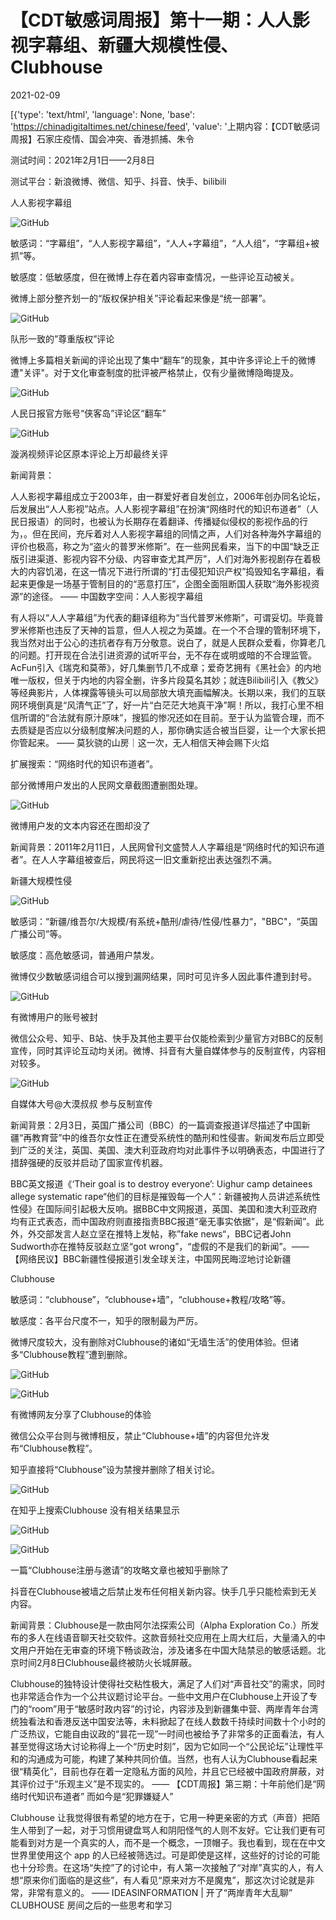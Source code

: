 # 【CDT敏感词周报】第十一期：人人影视字幕组、新疆大规模性侵、Clubhouse

2021-02-09

[{'type': 'text/html', 'language': None, 'base': 'https://chinadigitaltimes.net/chinese/feed', 'value': '上期内容：【CDT敏感词周报】石家庄疫情、国会冲突、香港抓捕、朱令

测试时间：2021年2月1日——2月8日

测试平台：新浪微博、微信、知乎、抖音、快手、bilibili

人人影视字幕组

![GitHub](https://chinadigitaltimes.net/chinese/files/2021/02/image-1612864752973.png)

敏感词：“字幕组”，“人人影视字幕组”，“人人+字幕组”，“人人组”，“字幕组+被抓”等。

敏感度：低敏感度，但在微博上存在着内容审查情况，一些评论互动被关。



微博上部分整齐划一的“版权保护相关”评论看起来像是“统一部署”。



![GitHub](https://chinadigitaltimes.net/chinese/files/2021/02/image-1612853042115.png)

 队形一致的&#8221;尊重版权&#8221;评论



微博上多篇相关新闻的评论出现了集中“翻车”的现象，其中许多评论上千的微博遭&quot;关评&quot;。对于文化审查制度的批评被严格禁止，仅有少量微博隐晦提及。



![GitHub](https://chinadigitaltimes.net/chinese/files/2021/02/image-1612853183927.png)

 人民日报官方账号“侠客岛”评论区“翻车”

![GitHub](https://chinadigitaltimes.net/chinese/files/2021/02/image-1612852290976.png)

漩涡视频评论区原本评论上万却最终关评

新闻背景：



人人影视字幕组成立于2003年，由一群爱好者自发创立，2006年创办同名论坛，后发展出“人人影视”站点。人人影视字幕组”在扮演“网络时代的知识布道者”（人民日报语）的同时，也被认为长期存在着翻译、传播疑似侵权的影视作品的行为，。但在民间，充斥着对人人影视字幕组的同情之声，人们对各种海外字幕组的评价也极高，称之为“盗火的普罗米修斯”。在一些网民看来，当下的中国“缺乏正版引进渠道、影视内容不分级、内容审查尤其严厉”，人们对海外影视剧存在着极大的内容饥渴，在这一情况下进行所谓的“打击侵犯知识产权”捣毁知名字幕组，看起来更像是一场基于管制目的的“恶意打压”，企图全面阻断国人获取“海外影视资源”的途径。 —— 中国数字空间：人人影视字幕组

有人将以“人人字幕组”为代表的翻译组称为“当代普罗米修斯”，可谓妥切。毕竟普罗米修斯也违反了天神的旨意，但人人视之为英雄。在一个不合理的管制环境下，我当然对出于公心的违抗者存有万分敬意。说白了，就是人民群众爱看，你算老几的问题。打开现在合法引进资源的试听平台，无不存在或明或暗的不合理监管。AcFun引入《瑞克和莫蒂》，好几集删节几不成章；爱奇艺拥有《黑社会》的内地唯一版权，但关于内地的内容全删，许多片段莫名其妙；就连Bilibili引入《教父》等经典影片，人体裸露等镜头可以局部放大填充画幅解决。长期以来，我们的互联网环境倒真是“风清气正”了，好一片“白茫茫大地真干净”啊！所以，我打心里不相信所谓的“合法就有原汁原味”，搜狐的惨况还如在目前。至于认为监管合理，而不去质疑是否应以分级制度解决问题的人，那你确实适合被当巨婴，让一个大家长把你管起来。  ——  莫狄骁的山房｜这一次，无人相信天神会赐下火焰



扩展搜索：“网络时代的知识布道者”。

部分微博用户发出的人民网文章截图遭删图处理。

![GitHub](https://chinadigitaltimes.net/chinese/files/2021/02/image-1612851927569.png)

  微博用户发的文本内容还在图却没了

新闻背景：2011年2月11日，人民网曾刊文盛赞人人字幕组是“网络时代的知识布道者”。在人人字幕组被查后，网民将这一旧文重新挖出表达强烈不满。

新疆大规模性侵

![GitHub](https://chinadigitaltimes.net/chinese/files/2021/02/image-1612852754760.png)

敏感词：“新疆/维吾尔/大规模/有系统+酷刑/虐待/性侵/性暴力“，&quot;BBC&quot;，“英国广播公司”等。

敏感度：高危敏感词，普通用户禁发。



微博仅少数敏感词组合可以搜到漏网结果，同时可见许多人因此事件遭到封号。



![GitHub](https://chinadigitaltimes.net/chinese/files/2021/02/image-1612852964686.png)

 有微博用户的账号被封



微信公众号、知乎、B站、快手及其他主要平台仅能检索到少量官方对BBC的反制宣传，同时其评论互动均关闭。微博、抖音有大量自媒体参与的反制宣传，内容相对较多。



![GitHub](https://chinadigitaltimes.net/chinese/files/2021/02/image-1612853409497.png)

自媒体大号@大漠叔叔 参与反制宣传

新闻背景：2月3日，英国广播公司（BBC）的一篇调查报道详尽描述了中国新疆“再教育营”中的维吾尔女性正在遭受系统性的酷刑和性侵害。新闻发布后立即受到广泛的关注，英国、美国、澳大利亚政府均对此事件予以明确表态，中国进行了措辞强硬的反驳并启动了国家宣传机器。



BBC英文报道《‘Their goal is to destroy everyone’: Uighur camp detainees allege systematic rape“他们的目标是摧毁每一个人”：新疆被拘人员讲述系统性性侵》在国际间引起极大反响。据BBC中文网报道，英国、美国和澳大利亚政府均有正式表态，而中国政府则直接指责BBC报道“毫无事实依据”，是“假新闻”。此外，外交部发言人赵立坚在推特上发帖，称”fake news“，BBC记者John Sudworth亦在推特反驳赵立坚“got wrong”，“虚假的不是我们的新闻”。——  【网络民议】BBC新疆性侵报道引发全球关注，中国网民晦涩地讨论新疆



Clubhouse

敏感词：“clubhouse”，“clubhouse+墙”，“clubhouse+教程/攻略”等。

敏感度：各平台尺度不一，知乎的限制最为严厉。



微博尺度较大，没有删除对Clubhouse的诸如“无墙生活”的使用体验。但诸多“Clubhouse教程”遭到删除。



![GitHub](https://chinadigitaltimes.net/chinese/files/2021/02/image-1612861055882.png)

![GitHub](https://chinadigitaltimes.net/chinese/files/2021/02/image-1612861071179.png)

 有微博网友分享了Clubhouse的体验





微信公众平台则与微博相反，禁止“Clubhouse+墙”的内容但允许发布“Clubhouse教程”。





知乎直接将“Clubhouse”设为禁搜并删除了相关讨论。





![GitHub](https://chinadigitaltimes.net/chinese/files/2021/02/image-1612852996967.png)

在知乎上搜索Clubhouse 没有相关结果显示

![GitHub](https://chinadigitaltimes.net/chinese/files/2021/02/image-1612852856126.png)

![GitHub](https://chinadigitaltimes.net/chinese/files/2021/02/image-1612852866508.png)

一篇“Clubhouse注册与邀请”的攻略文章也被知乎删除了



抖音在Clubhouse被墙之后禁止发布任何相关新内容。快手几乎只能检索到无关内容。



新闻背景：Clubhouse是一款由阿尔法探索公司（Alpha Exploration Co.）所发布的多人在线语音聊天社交软件。这款音频社交应用在上周大红后，大量涌入的中文用户开始在无审查的环境下畅谈政治，涉及诸多在中国大陆禁忌的敏感话题。北京时间2月8日Clubhouse最终被防火长城屏蔽。



Clubhouse的独特设计使得社交粘性极大，满足了人们对“声音社交”的需求，同时也非常适合作为一个公共议题讨论平台。一些中文用户在Clubhouse上开设了专门的“room”用于“敏感时政内容”的讨论，内容涉及到新疆集中营、两岸青年台湾统独看法和香港反送中国安法等，未料掀起了在线人数数千持续时间数十个小时的广泛热议，它能自由议政的“昙花一现”一时间也被给予了非常多的正面看法，有人甚至觉得这场大讨论称得上一个“历史时刻”，因为它如同一个“公民论坛”让理性平和的沟通成为可能，构建了某种共同价值。当然，也有人认为Clubhouse看起来很“精英化”，目前也存在着一定隐私方面的风险，并且它已经被中国政府屏蔽，对其评价过于“乐观主义”是不现实的。 —— 【CDT周报】第三期：十年前他们是“网络时代知识布道者” 而如今是“犯罪嫌疑人”

Clubhouse 让我觉得很有希望的地方在于，它用一种更亲密的方式（声音）把陌生人带到了一起，对于习惯用键盘骂人和阴阳怪气的人则不友好。它让我们更有可能看到对方是一个真实的人，而不是一个概念，一顶帽子。我也看到，现在在中文世界里使用这个 app 的人已经被筛选过。可是即使是这样，这些好的讨论的可能也十分珍贵。在这场“失控”了的讨论中，有人第一次接触了“对岸”真实的人，有人想“原来你们面临的是这些”，有人看见“原来对方不是魔鬼”，那这次讨论就是非常，非常有意义的。 —— IDEASINFORMATION | 开了“两岸青年大乱聊” CLUBHOUSE 房间之后的一些思考和学习



